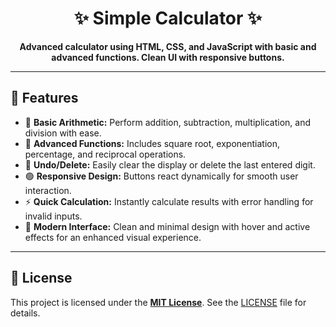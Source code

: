<h1 align="center">✨ Simple Calculator ✨</h1>
<p align="center"><strong>Advanced calculator using HTML, CSS, and JavaScript with basic and advanced functions. Clean UI with responsive buttons.</strong></p>

---

<h2>🌟 Features</h2>
<ul>
    <li>🔢 <strong>Basic Arithmetic:</strong> Perform addition, subtraction, multiplication, and division with ease.</li>
    <li>📏 <strong>Advanced Functions:</strong> Includes square root, exponentiation, percentage, and reciprocal operations.</li>
    <li>🔄 <strong>Undo/Delete:</strong> Easily clear the display or delete the last entered digit.</li>
    <li>🟢 <strong>Responsive Design:</strong> Buttons react dynamically for smooth user interaction.</li>
    <li>⚡ <strong>Quick Calculation:</strong> Instantly calculate results with error handling for invalid inputs.</li>
    <li>🌙 <strong>Modern Interface:</strong> Clean and minimal design with hover and active effects for an enhanced visual experience.</li>
</ul>

---

<h2>📄 License</h2>
<p>This project is licensed under the <a href="LICENSE" target="_blank"><strong>MIT License</strong></a>. See the <a href="LICENSE">LICENSE</a> file for details.</p>
